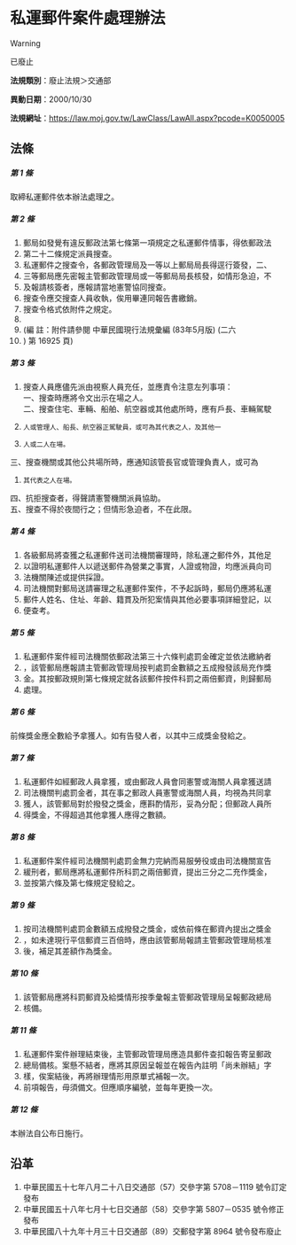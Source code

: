 # 私運郵件案件處理辦法


> [!WARNING]
> 已廢止


**法規類別**：廢止法規＞交通部

**異動日期**：2000/10/30  

**法規網址**：https://law.moj.gov.tw/LawClass/LawAll.aspx?pcode=K0050005



## 法條
##### 第 1 條
取締私運郵件依本辦法處理之。

##### 第 2 條
1. 郵局如發覺有違反郵政法第七條第一項規定之私運郵件情事，得依郵政法
1. 第二十二條規定派員搜查。
1. 私運郵件之搜查令，各郵政管理局及一等以上郵局局長得逕行簽發，二、
1. 三等郵局應先密報主管郵政管理局或一等郵局局長核發，如情形急迫，不
1. 及報請核簽者，應報請當地憲警協同搜查。
1. 搜查令應交搜查人員收執，俟用畢連同報告書繳銷。
1. 搜查令格式依附件之規定。
1. 
1.  (編      註：附件請參閱 中華民國現行法規彙編 (83年5月版)  (二六
1.   ) 第 16925 頁)

##### 第 3 條
1. 搜查人員應儘先派由視察人員充任，並應責令注意左列事項：  
一、搜查時應將令文出示在場之人。  
二、搜查住宅、車輛、船舶、航空器或其他處所時，應有戶長、車輛駕駛
1.     人或管理人、船長、航空器正駕駛員，或可為其代表之人，及其他一
1.     人或二人在場。  
三、搜查機關或其他公共場所時，應通知該管長官或管理負責人，或可為
1.     其代表之人在場。  
四、抗拒搜查者，得聲請憲警機關派員協助。  
五、搜查不得於夜間行之；但情形急迫者，不在此限。

##### 第 4 條
1. 各級郵局將查獲之私運郵件送司法機關審理時，除私運之郵件外，其他足
1. 以證明私運郵件人以遞送郵件為營業之事實，人證或物證，均應派員向司
1. 法機關陳述或提供採證。
1. 司法機關對郵局送請審理之私運郵件案件，不予起訴時，郵局仍應將私運
1. 郵件人姓名、住址、年齡、籍貫及所犯案情與其他必要事項詳細登記，以
1. 便查考。

##### 第 5 條
1. 私運郵件案件經司法機關依郵政法第三十六條判處罰金確定並依法繳納者
1. ，該管郵局應報請主管郵政管理局按判處罰金數額之五成撥發該局充作獎
1. 金。其按郵政規則第七條規定就各該郵件按件科罰之兩倍郵資，則歸郵局
1. 處理。

##### 第 6 條
前條獎金應全數給予拿獲人。如有告發人者，以其中三成獎金發給之。

##### 第 7 條
1. 私運郵件如經郵政人員拿獲，或由郵政人員會同憲警或海關人員拿獲送請
1. 司法機關判處罰金者，其在事之郵政人員憲警或海關人員，均視為共同拿
1. 獲人，該管郵局對於撥發之獎金，應斟酌情形，妥為分配；但郵政人員所
1. 得獎金，不得超過其他拿獲人應得之數額。

##### 第 8 條
1. 私運郵件案件經司法機關判處罰金無力完納而易服勞役或由司法機關宣告
1. 緩刑者，郵局應將私運郵件所科罰之兩倍郵資，提出三分之二充作獎金，
1. 並按第六條及第七條規定發給之。

##### 第 9 條
1. 按司法機關判處罰金數額五成撥發之獎金，或依前條在郵資內提出之獎金
1. ，如未達現行平信郵資三百倍時，應由該管郵局報請主管郵政管理局核准
1. 後，補足其差額作為獎金。

##### 第 10 條
1. 該管郵局應將科罰郵資及給獎情形按季彙報主管郵政管理局呈報郵政總局
1. 核備。

##### 第 11 條
1. 私運郵件案件辦理結束後，主管郵政管理局應造具郵件查扣報告寄呈郵政
1. 總局備核。案懸不結者，應將其原因呈報並在報告內註明「尚未辦結」字
1. 樣，俟案結後，再將辦理情形用原單式補報一次。
1. 前項報告，毋須備文。但應順序編號，並每年更換一次。

##### 第 12 條
本辦法自公布日施行。

## 沿革
1. 中華民國五十七年八月二十八日交通部（57）交參字第 5708－1119 號令訂定發布
1. 中華民國五十八年七月十七日交通部（58）交參字第 5807－0535 號令修正發布
1. 中華民國八十九年十月三十日交通部（89）交郵發字第 8964 號令發布廢止
